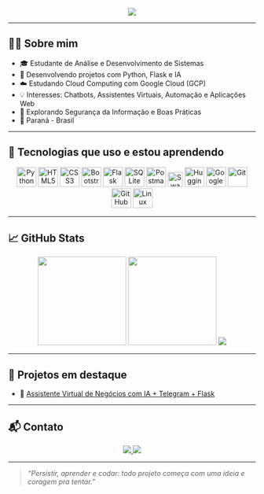 <!-- Banner animado -->
<p align="center">
  <img src="https://readme-typing-svg.demolab.com/?lines=Olá,+me+chamo+Carlos!;Estudante+de+TI+💻;Foco+em+Python,+IA,+Cloud+e+Flask;Seja+bem-vindo+ao+meu+GitHub!&center=true&width=500&height=40&pause=1000" />
</p>

---

## 👨‍💻 Sobre mim

- 🎓 Estudante de Análise e Desenvolvimento de Sistemas  
- 🚀 Desenvolvendo projetos com Python, Flask e IA  
- ☁️ Estudando Cloud Computing com Google Cloud (GCP)  
- 💡 Interesses: Chatbots, Assistentes Virtuais, Automação e Aplicações Web  
- 🔐 Explorando Segurança da Informação e Boas Práticas  
- 📌 Paraná - Brasil

---

## 🚀 Tecnologias que uso e estou aprendendo

<div align="center">
  
  <!-- Linguagens e Web -->
  <img src="https://cdn.jsdelivr.net/gh/devicons/devicon/icons/python/python-original.svg" width="40" title="Python"/>
  <img src="https://cdn.jsdelivr.net/gh/devicons/devicon/icons/html5/html5-original.svg" width="40" title="HTML5"/>
  <img src="https://cdn.jsdelivr.net/gh/devicons/devicon/icons/css3/css3-original.svg" width="40" title="CSS3"/>
  <img src="https://cdn.jsdelivr.net/gh/devicons/devicon/icons/bootstrap/bootstrap-original.svg" width="40" title="Bootstrap"/>
  <img src="https://cdn.jsdelivr.net/gh/devicons/devicon/icons/flask/flask-original.svg" width="40" title="Flask"/>

  <!-- Banco de Dados e API -->
  <img src="https://cdn.jsdelivr.net/gh/devicons/devicon/icons/sqlite/sqlite-original.svg" width="40" title="SQLite"/>
  <img src="https://cdn.jsdelivr.net/gh/devicons/devicon/icons/postman/postman-original.svg" width="40" title="Postman"/>
  <img src="https://img.shields.io/badge/Swagger-85EA2D?style=flat&logo=swagger&logoColor=black" height="30" title="Swagger"/>

  <!-- IA / Cloud -->
  <img src="https://huggingface.co/front/assets/huggingface_logo-noborder.svg" width="40" title="Huggingface"/>
  <img src="https://cdn.jsdelivr.net/gh/devicons/devicon/icons/googlecloud/googlecloud-original.svg" width="40" title="Google Cloud"/>

  <!-- Versionamento e Sistema -->
  <img src="https://cdn.jsdelivr.net/gh/devicons/devicon/icons/git/git-original.svg" width="40" title="Git"/>
  <img src="https://cdn.jsdelivr.net/gh/devicons/devicon/icons/github/github-original.svg" width="40" title="GitHub"/>
  <img src="https://cdn.jsdelivr.net/gh/devicons/devicon/icons/linux/linux-original.svg" width="40" title="Linux"/>

</div>

---

## 📈 GitHub Stats

<div align="center">
  <img height="180em" src="https://github-readme-stats.vercel.app/api?username=Carlosferreiraz21&show_icons=true&theme=radical&count_private=true"/>
  <img height="180em" src="https://github-readme-stats.vercel.app/api/top-langs/?username=Carlosferreiraz21&layout=compact&langs_count=7&theme=radical"/>
  <img src="https://github-readme-streak-stats.herokuapp.com/?user=Carlosferreiraz21&theme=radical"/>
</div>

---

## 🧠 Projetos em destaque

- 🤖 [Assistente Virtual de Negócios com IA + Telegram + Flask](https://github.com/Carlosferreiraz21/Assistente-virtual)

---

## 📬 Contato

<p align="center">
  <a href="https://www.linkedin.com/in/carlos-henrique-ferreira-dev/" target="_blank">
    <img src="https://img.shields.io/badge/-Carlos%20Henrique-blue?style=for-the-badge&logo=Linkedin&logoColor=white">
  </a>
  <a href="mailto:carlosferreira.ttech@gmail.com">
    <img src="https://img.shields.io/badge/-carlos.dev@gmail.com-c14438?style=for-the-badge&logo=Gmail&logoColor=white">
  </a>
</p>

---

> *“Persistir, aprender e codar: todo projeto começa com uma ideia e coragem pra tentar.”*

